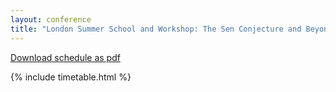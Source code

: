 ```yaml
---
layout: conference
title: "London Summer School and Workshop: The Sen Conjecture and Beyond"
---
```


[Download schedule as pdf](timetable.pdf)

{% include timetable.html %}

